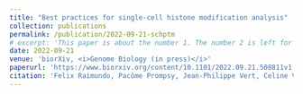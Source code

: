 ```yaml
---
title: "Best practices for single-cell histone modification analysis"
collection: publications
permalink: /publication/2022-09-21-schptm
# excerpt: 'This paper is about the number 1. The number 2 is left for future work.'
date: 2022-09-21
venue: 'biorXiv, <i>Genome Biology (in press)</i>'
paperurl: 'https://www.biorxiv.org/content/10.1101/2022.09.21.508811v1.abstract'
citation: 'Felix Raimundo, Pacôme Prompsy, Jean-Philippe Vert, Celine Vallot (2022). &quot; Best practices for single-cell histone modification analysis .&quot; <i>biorXiv</i>.'
---
```




